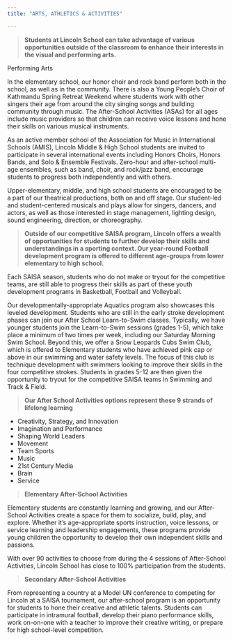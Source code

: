 ```yaml
---
title: "ARTS, ATHLETICS & ACTIVITIES"

---
```



> **Students at Lincoln School can take advantage of various opportunities outside of the classroom to enhance their interests in the visual and performing arts.**

Performing Arts

In the elementary school, our honor choir and rock band perform both in the school, as well as in the community. There is also a Young People’s Choir of Kathmandu Spring Retreat Weekend where students work with other singers their age from around the city singing songs and building community through music. The After-School Activities (ASAs) for all ages include music providers so that children can receive voice lessons and hone their skills on various musical instruments.

As an active member school of the Association for Music in International Schools (AMIS), Lincoln Middle & High School students are invited to participate in several international events including Honors Choirs, Honors Bands, and Solo & Ensemble Festivals. Zero-hour and after-school multi-age ensembles, such as band, choir, and rock/jazz band, encourage students to progress both independently and with others.

Upper-elementary, middle, and high school students are encouraged to be a part of our theatrical productions, both on and off stage. Our student-led and student-centered musicals and plays allow for singers, dancers, and actors, as well as those interested in stage management, lighting design, sound engineering, direction, or choreography.



> **Outside of our competitive SAISA program, Lincoln offers a wealth of opportunities for students to further develop their skills and understandings in a sporting context. Our year-round Football development program is offered to different age-groups from lower elementary to high school.**

Each SAISA season, students who do not make or tryout for the competitive teams, are still able to progress their skills as part of these youth development programs in Basketball, Football and Volleyball.

Our developmentally-appropriate Aquatics program also showcases this leveled development. Students who are still in the early stroke development phases can join our After School Learn-to-Swim classes. Typically, we have younger students join the Learn-to-Swim sessions (grades 1-5), which take place a minimum of two times per week, including our Saturday Morning Swim School. Beyond this, we offer a Snow Leopards Cubs Swim Club, which is offered to Elementary students who have achieved pink cap or above in our swimming and water safety levels. The focus of this club is technique development with swimmers looking to improve their skills in the four competitive strokes. Students in grades 5-12 are then given the opportunity to tryout for the competitive SAISA teams in Swimming and Track & Field.



> **Our After School Activities options represent these 9 strands of lifelong learning**

* Creativity, Strategy, and Innovation
* Imagination and Performance
* Shaping World Leaders
* Movement
* Team Sports
* Music
* 21st Century Media
* Brain
* Service

> **Elementary After-School Activities**

Elementary students are constantly learning and growing, and our After-School Activities create a space for them to socialize, build, play, and explore. Whether it’s age-appropriate sports instruction, voice lessons, or service learning and leadership engagements, these programs provide young children the opportunity to develop their own independent skills and passions.

With over 90 activities to choose from during the 4 sessions of After-School Activities, Lincoln School has close to 100% participation from the students.

> **Secondary After-School Activities**

From representing a country at a Model UN conference to competing for Lincoln at a SAISA tournament, our after-school program is an opportunity for students to hone their creative and athletic talents. Students can participate in intramural football, develop their piano performance skills, work on-on-one with a teacher to improve their creative writing, or prepare for high school-level competition.



